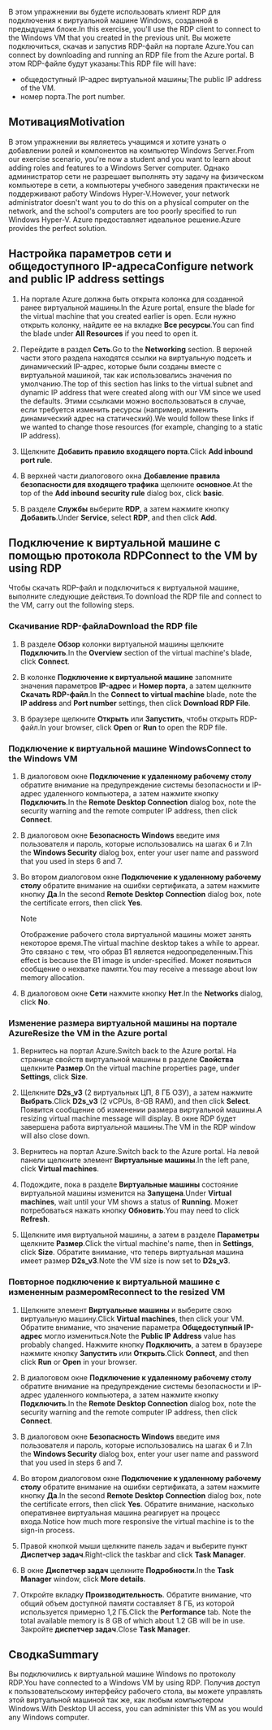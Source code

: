 <span data-ttu-id="f6e0a-101">В этом упражнении вы будете использовать клиент RDP для подключения к виртуальной машине Windows, созданной в предыдущем блоке.</span><span class="sxs-lookup"><span data-stu-id="f6e0a-101">In this exercise, you'll use the RDP client to connect to the Windows VM that you created in the previous unit.</span></span> <span data-ttu-id="f6e0a-102">Вы можете подключиться, скачав и запустив RDP-файл на портале Azure.</span><span class="sxs-lookup"><span data-stu-id="f6e0a-102">You can connect by downloading and running an RDP file from the Azure portal.</span></span> <span data-ttu-id="f6e0a-103">В этом RDP-файле будут указаны:</span><span class="sxs-lookup"><span data-stu-id="f6e0a-103">This RDP file will have:</span></span>

* <span data-ttu-id="f6e0a-104">общедоступный IP-адрес виртуальной машины;</span><span class="sxs-lookup"><span data-stu-id="f6e0a-104">The public IP address of the VM.</span></span>
* <span data-ttu-id="f6e0a-105">номер порта.</span><span class="sxs-lookup"><span data-stu-id="f6e0a-105">The port number.</span></span>

## <a name="motivation"></a><span data-ttu-id="f6e0a-106">Мотивация</span><span class="sxs-lookup"><span data-stu-id="f6e0a-106">Motivation</span></span>

<span data-ttu-id="f6e0a-107">В этом упражнении вы являетесь учащимся и хотите узнать о добавлении ролей и компонентов на компьютер Windows Server.</span><span class="sxs-lookup"><span data-stu-id="f6e0a-107">From our exercise scenario, you're now a student and you want to learn about adding roles and features to a Windows Server computer.</span></span> <span data-ttu-id="f6e0a-108">Однако администратор сети не разрешает выполнять эту задачу на физическом компьютере в сети, а компьютеры учебного заведения практически не поддерживают работу Windows Hyper-V.</span><span class="sxs-lookup"><span data-stu-id="f6e0a-108">However, your network administrator doesn't want you to do this on a physical computer on the network, and the school's computers are too poorly specified to run Windows Hyper-V.</span></span> <span data-ttu-id="f6e0a-109">Azure предоставляет идеальное решение.</span><span class="sxs-lookup"><span data-stu-id="f6e0a-109">Azure provides the perfect solution.</span></span>

## <a name="configure-network-and-public-ip-address-settings"></a><span data-ttu-id="f6e0a-110">Настройка параметров сети и общедоступного IP-адреса</span><span class="sxs-lookup"><span data-stu-id="f6e0a-110">Configure network and public IP address settings</span></span>

1. <span data-ttu-id="f6e0a-111">На портале Azure должна быть открыта колонка для созданной ранее виртуальной машины.</span><span class="sxs-lookup"><span data-stu-id="f6e0a-111">In the Azure portal, ensure the blade for the virtual machine that you created earlier is open.</span></span> <span data-ttu-id="f6e0a-112">Если нужно открыть колонку, найдите ее на вкладке **Все ресурсы**.</span><span class="sxs-lookup"><span data-stu-id="f6e0a-112">You can find the blade under **All Resources** if you need to open it.</span></span>

1. <span data-ttu-id="f6e0a-113">Перейдите в раздел **Сеть**.</span><span class="sxs-lookup"><span data-stu-id="f6e0a-113">Go to the **Networking** section.</span></span> <span data-ttu-id="f6e0a-114">В верхней части этого раздела находятся ссылки на виртуальную подсеть и динамический IP-адрес, которые были созданы вместе с виртуальной машиной, так как использовались значения по умолчанию.</span><span class="sxs-lookup"><span data-stu-id="f6e0a-114">The top of this section has links to the virtual subnet and dynamic IP address that were created along with our VM since we used the defaults.</span></span> <span data-ttu-id="f6e0a-115">Этими ссылками можно воспользоваться в случае, если требуется изменить ресурсы (например, изменить динамический адрес на статический).</span><span class="sxs-lookup"><span data-stu-id="f6e0a-115">We would follow these links if we wanted to change those resources (for example, changing to a static IP address).</span></span>

1. <span data-ttu-id="f6e0a-116">Щелкните **Добавить правило входящего порта**.</span><span class="sxs-lookup"><span data-stu-id="f6e0a-116">Click **Add inbound port rule**.</span></span>

1. <span data-ttu-id="f6e0a-117">В верхней части диалогового окна **Добавление правила безопасности для входящего трафика** щелкните **основное**.</span><span class="sxs-lookup"><span data-stu-id="f6e0a-117">At the top of the **Add inbound security rule** dialog box, click **basic**.</span></span>

1. <span data-ttu-id="f6e0a-118">В разделе **Службы** выберите **RDP**, а затем нажмите кнопку **Добавить**.</span><span class="sxs-lookup"><span data-stu-id="f6e0a-118">Under **Service**, select **RDP**, and then click **Add**.</span></span>

## <a name="connect-to-the-vm-by-using-rdp"></a><span data-ttu-id="f6e0a-119">Подключение к виртуальной машине с помощью протокола RDP</span><span class="sxs-lookup"><span data-stu-id="f6e0a-119">Connect to the VM by using RDP</span></span>

<span data-ttu-id="f6e0a-120">Чтобы скачать RDP-файл и подключиться к виртуальной машине, выполните следующие действия.</span><span class="sxs-lookup"><span data-stu-id="f6e0a-120">To download the RDP file and connect to the VM, carry out the following steps.</span></span>

### <a name="download-the-rdp-file"></a><span data-ttu-id="f6e0a-121">Скачивание RDP-файла</span><span class="sxs-lookup"><span data-stu-id="f6e0a-121">Download the RDP file</span></span>

1. <span data-ttu-id="f6e0a-122">В разделе **Обзор** колонки виртуальной машины щелкните **Подключить**.</span><span class="sxs-lookup"><span data-stu-id="f6e0a-122">In the **Overview** section of the virtual machine's blade, click **Connect**.</span></span>

1. <span data-ttu-id="f6e0a-123">В колонке **Подключение к виртуальной машине** запомните значения параметров **IP-адрес** и **Номер порта**, а затем щелкните **Скачать RDP-файл**.</span><span class="sxs-lookup"><span data-stu-id="f6e0a-123">In the **Connect to virtual machine** blade, note the **IP address** and **Port number** settings, then click **Download RDP File**.</span></span>

1. <span data-ttu-id="f6e0a-124">В браузере щелкните **Открыть** или **Запустить**, чтобы открыть RDP-файл.</span><span class="sxs-lookup"><span data-stu-id="f6e0a-124">In your browser, click **Open** or **Run** to open the RDP file.</span></span>

### <a name="connect-to-the-windows-vm"></a><span data-ttu-id="f6e0a-125">Подключение к виртуальной машине Windows</span><span class="sxs-lookup"><span data-stu-id="f6e0a-125">Connect to the Windows VM</span></span>

1. <span data-ttu-id="f6e0a-126">В диалоговом окне **Подключение к удаленному рабочему столу** обратите внимание на предупреждение системы безопасности и IP-адрес удаленного компьютера, а затем нажмите кнопку **Подключить**.</span><span class="sxs-lookup"><span data-stu-id="f6e0a-126">In the **Remote Desktop Connection** dialog box, note the security warning and the remote computer IP address, then click **Connect**.</span></span>

1. <span data-ttu-id="f6e0a-127">В диалоговом окне **Безопасность Windows** введите имя пользователя и пароль, которые использовались на шагах 6 и 7.</span><span class="sxs-lookup"><span data-stu-id="f6e0a-127">In the **Windows Security** dialog box, enter your user name and password that you used in steps 6 and 7.</span></span>

1. <span data-ttu-id="f6e0a-128">Во втором диалоговом окне **Подключение к удаленному рабочему столу** обратите внимание на ошибки сертификата, а затем нажмите кнопку **Да**.</span><span class="sxs-lookup"><span data-stu-id="f6e0a-128">In the second **Remote Desktop Connection** dialog box, note the certificate errors, then click **Yes**.</span></span>

   > [!Note]
   > <span data-ttu-id="f6e0a-129">Отображение рабочего стола виртуальной машины может занять некоторое время.</span><span class="sxs-lookup"><span data-stu-id="f6e0a-129">The virtual machine desktop takes a while to appear.</span></span> <span data-ttu-id="f6e0a-130">Это связано с тем, что образ B1 является недоопределенным.</span><span class="sxs-lookup"><span data-stu-id="f6e0a-130">This effect is because the B1 image is under-specified.</span></span> <span data-ttu-id="f6e0a-131">Может появиться сообщение о нехватке памяти.</span><span class="sxs-lookup"><span data-stu-id="f6e0a-131">You may receive a message about low memory allocation.</span></span>

1. <span data-ttu-id="f6e0a-132">В диалоговом окне **Сети** нажмите кнопку **Нет**.</span><span class="sxs-lookup"><span data-stu-id="f6e0a-132">In the **Networks** dialog, click **No**.</span></span>

### <a name="resize-the-vm-in-the-azure-portal"></a><span data-ttu-id="f6e0a-133">Изменение размера виртуальной машины на портале Azure</span><span class="sxs-lookup"><span data-stu-id="f6e0a-133">Resize the VM in the Azure portal</span></span>

1. <span data-ttu-id="f6e0a-134">Вернитесь на портал Azure.</span><span class="sxs-lookup"><span data-stu-id="f6e0a-134">Switch back to the Azure portal.</span></span> <span data-ttu-id="f6e0a-135">На странице свойств виртуальной машины в разделе **Свойства** щелкните **Размер**.</span><span class="sxs-lookup"><span data-stu-id="f6e0a-135">On the virtual machine properties page, under **Settings**, click **Size**.</span></span>

1. <span data-ttu-id="f6e0a-136">Щелкните **D2s_v3** (2 виртуальных ЦП, 8 ГБ ОЗУ), а затем нажмите **Выбрать**.</span><span class="sxs-lookup"><span data-stu-id="f6e0a-136">Click **D2s_v3** (2 vCPUs, 8-GB RAM), and then click **Select**.</span></span> <span data-ttu-id="f6e0a-137">Появится сообщение об изменении размера виртуальной машины.</span><span class="sxs-lookup"><span data-stu-id="f6e0a-137">A resizing virtual machine message will display.</span></span> <span data-ttu-id="f6e0a-138">В окне RDP будет завершена работа виртуальной машины.</span><span class="sxs-lookup"><span data-stu-id="f6e0a-138">The VM in the RDP window will also close down.</span></span>

1. <span data-ttu-id="f6e0a-139">Вернитесь на портал Azure.</span><span class="sxs-lookup"><span data-stu-id="f6e0a-139">Switch back to the Azure portal.</span></span> <span data-ttu-id="f6e0a-140">На левой панели щелкните элемент **Виртуальные машины**.</span><span class="sxs-lookup"><span data-stu-id="f6e0a-140">In the left pane, click **Virtual machines**.</span></span>

1. <span data-ttu-id="f6e0a-141">Подождите, пока в разделе **Виртуальные машины** состояние виртуальной машины изменится на **Запущена**.</span><span class="sxs-lookup"><span data-stu-id="f6e0a-141">Under **Virtual machines**, wait until your VM shows a status of **Running**.</span></span> <span data-ttu-id="f6e0a-142">Может потребоваться нажать кнопку **Обновить**.</span><span class="sxs-lookup"><span data-stu-id="f6e0a-142">You may need to click **Refresh**.</span></span>

1. <span data-ttu-id="f6e0a-143">Щелкните имя виртуальной машины, а затем в разделе **Параметры** щелкните **Размер**.</span><span class="sxs-lookup"><span data-stu-id="f6e0a-143">Click the virtual machine's name, then in **Settings**, click **Size**.</span></span> <span data-ttu-id="f6e0a-144">Обратите внимание, что теперь виртуальная машина имеет размер **D2s_v3**.</span><span class="sxs-lookup"><span data-stu-id="f6e0a-144">Note the VM size is now set to **D2s_v3**.</span></span>

### <a name="reconnect-to-the-resized-vm"></a><span data-ttu-id="f6e0a-145">Повторное подключение к виртуальной машине с измененным размером</span><span class="sxs-lookup"><span data-stu-id="f6e0a-145">Reconnect to the resized VM</span></span>

1. <span data-ttu-id="f6e0a-146">Щелкните элемент **Виртуальные машины** и выберите свою виртуальную машину.</span><span class="sxs-lookup"><span data-stu-id="f6e0a-146">Click **Virtual machines**, then click your VM.</span></span> <span data-ttu-id="f6e0a-147">Обратите внимание, что значение параметра **Общедоступный IP-адрес** могло измениться.</span><span class="sxs-lookup"><span data-stu-id="f6e0a-147">Note the **Public IP Address** value has probably changed.</span></span> <span data-ttu-id="f6e0a-148">Нажмите кнопку **Подключить**, а затем в браузере нажмите кнопку **Запустить** или **Открыть**.</span><span class="sxs-lookup"><span data-stu-id="f6e0a-148">Click **Connect**, and then click **Run** or **Open** in your browser.</span></span>

1. <span data-ttu-id="f6e0a-149">В диалоговом окне **Подключение к удаленному рабочему столу** обратите внимание на предупреждение системы безопасности и IP-адрес удаленного компьютера, а затем нажмите кнопку **Подключить**.</span><span class="sxs-lookup"><span data-stu-id="f6e0a-149">In the **Remote Desktop Connection** dialog box, note the security warning and the remote computer IP address, then click **Connect**.</span></span>

1. <span data-ttu-id="f6e0a-150">В диалоговом окне **Безопасность Windows** введите имя пользователя и пароль, которые использовались на шагах 6 и 7.</span><span class="sxs-lookup"><span data-stu-id="f6e0a-150">In the **Windows Security** dialog box, enter your user name and password that you used in steps 6 and 7.</span></span>

1. <span data-ttu-id="f6e0a-151">Во втором диалоговом окне **Подключение к удаленному рабочему столу** обратите внимание на ошибки сертификата, а затем нажмите кнопку **Да**.</span><span class="sxs-lookup"><span data-stu-id="f6e0a-151">In the second **Remote Desktop Connection** dialog box, note the certificate errors, then click **Yes**.</span></span> <span data-ttu-id="f6e0a-152">Обратите внимание, насколько оперативнее виртуальная машина реагирует на процесс входа.</span><span class="sxs-lookup"><span data-stu-id="f6e0a-152">Notice how much more responsive the virtual machine is to the sign-in process.</span></span>

1. <span data-ttu-id="f6e0a-153">Правой кнопкой мыши щелкните панель задач и выберите пункт **Диспетчер задач**.</span><span class="sxs-lookup"><span data-stu-id="f6e0a-153">Right-click the taskbar and click **Task Manager**.</span></span>

1. <span data-ttu-id="f6e0a-154">В окне **Диспетчер задач** щелкните **Подробности**.</span><span class="sxs-lookup"><span data-stu-id="f6e0a-154">In the **Task Manager** window, click **More details**.</span></span>

1. <span data-ttu-id="f6e0a-155">Откройте вкладку **Производительность**. Обратите внимание, что общий объем доступной памяти составляет 8 ГБ, из которой используется примерно 1,2 ГБ.</span><span class="sxs-lookup"><span data-stu-id="f6e0a-155">Click the **Performance** tab. Note the total available memory is 8 GB of which about 1.2 GB will be in use.</span></span> <span data-ttu-id="f6e0a-156">Закройте **диспетчер задач**.</span><span class="sxs-lookup"><span data-stu-id="f6e0a-156">Close **Task Manager**.</span></span>

## <a name="summary"></a><span data-ttu-id="f6e0a-157">Сводка</span><span class="sxs-lookup"><span data-stu-id="f6e0a-157">Summary</span></span>

<span data-ttu-id="f6e0a-158">Вы подключились к виртуальной машине Windows по протоколу RDP.</span><span class="sxs-lookup"><span data-stu-id="f6e0a-158">You have connected to a Windows VM by using RDP.</span></span> <span data-ttu-id="f6e0a-159">Получив доступ к пользовательскому интерфейсу рабочего стола, вы можете управлять этой виртуальной машиной так же, как любым компьютером Windows.</span><span class="sxs-lookup"><span data-stu-id="f6e0a-159">With Desktop UI access, you can administer this VM as you would any Windows computer.</span></span>
